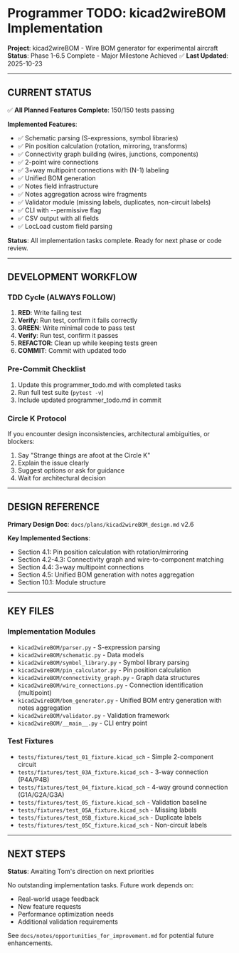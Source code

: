 # Programmer TODO: kicad2wireBOM Implementation

**Project**: kicad2wireBOM - Wire BOM generator for experimental aircraft
**Status**: Phase 1-6.5 Complete - Major Milestone Achieved ✅
**Last Updated**: 2025-10-23

---

## CURRENT STATUS

✅ **All Planned Features Complete**: 150/150 tests passing

**Implemented Features**:
- ✅ Schematic parsing (S-expressions, symbol libraries)
- ✅ Pin position calculation (rotation, mirroring, transforms)
- ✅ Connectivity graph building (wires, junctions, components)
- ✅ 2-point wire connections
- ✅ 3+way multipoint connections with (N-1) labeling
- ✅ Unified BOM generation
- ✅ Notes field infrastructure
- ✅ Notes aggregation across wire fragments
- ✅ Validator module (missing labels, duplicates, non-circuit labels)
- ✅ CLI with --permissive flag
- ✅ CSV output with all fields
- ✅ LocLoad custom field parsing

**Status**: All implementation tasks complete. Ready for next phase or code review.

---


## DEVELOPMENT WORKFLOW

### TDD Cycle (ALWAYS FOLLOW)
1. **RED**: Write failing test
2. **Verify**: Run test, confirm it fails correctly
3. **GREEN**: Write minimal code to pass test
4. **Verify**: Run test, confirm it passes
5. **REFACTOR**: Clean up while keeping tests green
6. **COMMIT**: Commit with updated todo

### Pre-Commit Checklist
1. Update this programmer_todo.md with completed tasks
2. Run full test suite (`pytest -v`)
3. Include updated programmer_todo.md in commit

### Circle K Protocol
If you encounter design inconsistencies, architectural ambiguities, or blockers:
1. Say "Strange things are afoot at the Circle K"
2. Explain the issue clearly
3. Suggest options or ask for guidance
4. Wait for architectural decision

---

## DESIGN REFERENCE

**Primary Design Doc**: `docs/plans/kicad2wireBOM_design.md` v2.6

**Key Implemented Sections**:
- Section 4.1: Pin position calculation with rotation/mirroring
- Section 4.2-4.3: Connectivity graph and wire-to-component matching
- Section 4.4: 3+way multipoint connections
- Section 4.5: Unified BOM generation with notes aggregation
- Section 10.1: Module structure

---

## KEY FILES

### Implementation Modules
- `kicad2wireBOM/parser.py` - S-expression parsing
- `kicad2wireBOM/schematic.py` - Data models
- `kicad2wireBOM/symbol_library.py` - Symbol library parsing
- `kicad2wireBOM/pin_calculator.py` - Pin position calculation
- `kicad2wireBOM/connectivity_graph.py` - Graph data structures
- `kicad2wireBOM/wire_connections.py` - Connection identification (multipoint)
- `kicad2wireBOM/bom_generator.py` - Unified BOM entry generation with notes aggregation
- `kicad2wireBOM/validator.py` - Validation framework
- `kicad2wireBOM/__main__.py` - CLI entry point

### Test Fixtures
- `tests/fixtures/test_01_fixture.kicad_sch` - Simple 2-component circuit
- `tests/fixtures/test_03A_fixture.kicad_sch` - 3-way connection (P4A/P4B)
- `tests/fixtures/test_04_fixture.kicad_sch` - 4-way ground connection (G1A/G2A/G3A)
- `tests/fixtures/test_05_fixture.kicad_sch` - Validation baseline
- `tests/fixtures/test_05A_fixture.kicad_sch` - Missing labels
- `tests/fixtures/test_05B_fixture.kicad_sch` - Duplicate labels
- `tests/fixtures/test_05C_fixture.kicad_sch` - Non-circuit labels

---

## NEXT STEPS

**Status**: Awaiting Tom's direction on next priorities

No outstanding implementation tasks. Future work depends on:
- Real-world usage feedback
- New feature requests
- Performance optimization needs
- Additional validation requirements

See `docs/notes/opportunities_for_improvement.md` for potential future enhancements.
